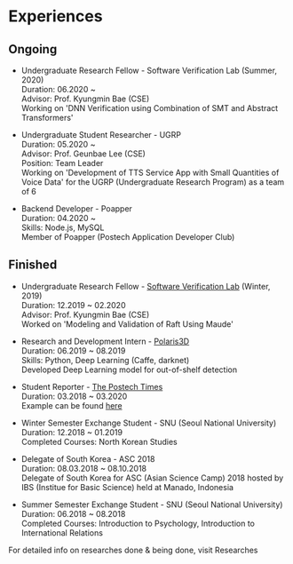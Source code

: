 Experiences
===========

Ongoing
-------
- Undergraduate Research Fellow - Software Verification Lab (Summer, 2020)\
Duration: 06.2020 ~ \
Advisor: Prof. Kyungmin Bae (CSE)\
Working on 'DNN Verification using Combination of SMT and Abstract Transformers'

- Undergraduate Student Researcher - UGRP\
Duration: 05.2020 ~ \
Advisor: Prof. Geunbae Lee (CSE)\
Position: Team Leader\
Working on 'Development of TTS Service App with Small Quantities of Voice Data' for the UGRP (Undergraduate Research Program) as a team of 6

- Backend Developer - Poapper\
Duration: 04.2020 ~ \
Skills: Node.js, MySQL\
Member of Poapper (Postech Application Developer Club)


Finished
--------
- Undergraduate Research Fellow - [Software Verification Lab](http://sevlab.postech.ac.kr/index.html) (Winter, 2019)\
Duration: 12.2019 ~ 02.2020 \
Advisor: Prof. Kyungmin Bae (CSE)\
Worked on 'Modeling and Validation of Raft Using Maude'

- Research and Development Intern - [Polaris3D](http://polaris3d.co)\
Duration: 06.2019 ~ 08.2019\
Skills: Python, Deep Learning (Caffe, darknet)\
Developed Deep Learning model for out-of-shelf detection

- Student Reporter - [The Postech Times](http://times.postech.ac.kr/index_eng.html)\
Duration: 03.2018 ~ 03.2020\
Example can be found [here]({{site.baseurl}}/pdfs/417_eng.pdf)

- Winter Semester Exchange Student - SNU (Seoul National University)\
Duration: 12.2018 ~ 01.2019\
Completed Courses: North Korean Studies

- Delegate of South Korea - ASC 2018\
Duration: 08.03.2018 ~ 08.10.2018\
Delegate of South Korea for ASC (Asian Science Camp) 2018 hosted by IBS (Institue for Basic Science) held at Manado, Indonesia

- Summer Semester Exchange Student - SNU (Seoul National University)\
Duration: 06.2018 ~ 08.2018\
Completed Courses: Introduction to Psychology, Introduction to International Relations

For detailed info on researches done & being done, visit Researches